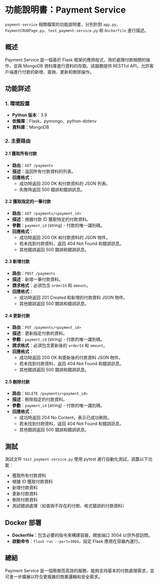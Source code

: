 # 功能說明書：Payment Service
`payment-service` 相關檔案的功能說明書，分別針對 `app.py`、`PaymentCRUDPage.py`、`test_payment-service.py` 和 `Dockerfile` 進行描述。

## 概述
Payment Service 是一個基於 Flask 框架的應用程式，用於處理付款相關的操作，並與 MongoDB 資料庫進行資料的存取。該服務提供 RESTful API，允許客戶端進行付款的新增、查詢、更新和刪除操作。

## 功能詳述

### 1. 環境設置
- **Python 版本**：3.9
- **依賴庫**：Flask、pymongo、python-dotenv
- **資料庫**：MongoDB

### 2. 主要路由

#### 2.1 獲取所有付款
- **路由**：`GET /payments`
- **描述**：返回所有付款資料的列表。
- **回應格式**：
  - 成功時返回 200 OK 和付款資料的 JSON 列表。
  - 失敗時返回 500 錯誤和錯誤訊息。

#### 2.2 獲取指定的一筆付款
- **路由**：`GET /payments/<payment_id>`
- **描述**：根據付款 ID 獲取特定的付款資料。
- **參數**：`payment_id` (string) - 付款的唯一識別碼。
- **回應格式**：
  - 成功時返回 200 OK 和付款資料的 JSON 物件。
  - 若未找到付款資料，返回 404 Not Found 和錯誤訊息。
  - 其他錯誤返回 500 錯誤和錯誤訊息。

#### 2.3 新增付款
- **路由**：`POST /payments`
- **描述**：新增一筆付款資料。
- **請求格式**：必須包含 `orderId` 和 `amount`。
- **回應格式**：
  - 成功時返回 201 Created 和新增的付款資料 JSON 物件。
  - 其他錯誤返回 500 錯誤和錯誤訊息。

#### 2.4 更新付款
- **路由**：`PUT /payments/<payment_id>`
- **描述**：更新指定付款的資料。
- **參數**：`payment_id` (string) - 付款的唯一識別碼。
- **請求格式**：必須包含更新後的 `orderId` 和 `amount`。
- **回應格式**：
  - 成功時返回 200 OK 和更新後的付款資料 JSON 物件。
  - 若未找到付款資料，返回 404 Not Found 和錯誤訊息。
  - 其他錯誤返回 500 錯誤和錯誤訊息。

#### 2.5 刪除付款
- **路由**：`DELETE /payments/<payment_id>`
- **描述**：刪除指定的付款資料。
- **參數**：`payment_id` (string) - 付款的唯一識別碼。
- **回應格式**：
  - 成功時返回 204 No Content，表示已成功刪除。
  - 若未找到付款資料，返回 404 Not Found 和錯誤訊息。
  - 其他錯誤返回 500 錯誤和錯誤訊息。

## 測試
測試文件 `test_payment-service.py` 使用 pytest 進行自動化測試，涵蓋以下功能：
- 獲取所有付款資料
- 根據 ID 獲取付款資料
- 新增付款資料
- 更新付款資料
- 刪除付款資料
- 測試錯誤處理（如查詢不存在的付款、格式錯誤的付款資料）

## Docker 部署
- **Dockerfile**：包含必要的指令來構建容器，開放端口 3004 以供外部訪問。
- **啟動命令**：`flask run --port=3004`，設定 Flask 應用在容器內運行。

## 總結
Payment Service 是一個簡單而高效的服務，能夠支持基本的付款處理需求，並可進一步擴展以符合更複雜的商業邏輯和安全需求。